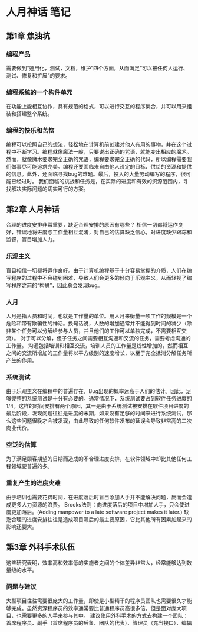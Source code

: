 # 人月神话 笔记
## 第1章 焦油坑
### 编程产品
需要做到“通用化，测试，文档，维护”四个方面，从而满足“可以被任何人运行、测试、修复和扩展”的要求。
### 编程系统的一个构件单元
在功能上能相互协作，具有规范的格式，可以进行交互的程序集合，并可以用来组装和搭建整个系统。
### 编程的快乐和苦恼
编程可以按照自己的想法，轻松地在计算机前创建对他人有用的事物，并在这个过程中不断学习。编程就像魔法一般，只要说出正确的咒语，就能变出相应的魔术。
然而，就像魔术要求完全正确的咒语，编程要求完全正确的代码，所以编程需要我们做事尽可能追求完美。编程还要面临来自由他人设定的目标、供给的资源和提供的信息。此外，还面临寻找bug的难题。最后，投入的大量劳动编写的程序，很可能已经过时。
我们面临的挑战和任务是，在实际的进度和有效的资源范围内，寻找解决实际问题的切实可行的方案。
## 第2章 人月神话
合理的进度安排非常重要，缺乏合理安排的原因有哪些？
相信一切都将运作良好，错误地将进度与工作量相互混淆，对自己的估算缺乏信心，对进度缺少跟踪和监督，盲目增加人力。
### 乐观主义
盲目相信一切都将运作良好。由于计算机编程基于十分容易掌握的介质，人们在编写程序的过程中不会碰到困难，导致人们会更多的倾向于乐观主义，从而轻视了编写程序之前的“构思”，因此总会发现bug。
### 人月
人月是指人员和时间，也就是工作量的单位。用人月来衡量一项工作的规模是一个危险和带有欺骗性的神话。换句话说，人数的增加通常并不能得到时间的减少（除非某个任务可以分解给参与人员，并且他们的工作可以单独完成，不需要相互交流）。
对于可以分解，但子任务之间需要相互沟通和交流的任务，需要考虑沟通的工作量。
沟通包括培训和相互交流，培训人员的工作量是线性增加的，然而相互之间的交流所增加的工作量将以平方级别的速度增长，以至于完全抵消分解任务所产生的作用。
### 系统测试
由于乐观主义在编程中的普遍存在，Bug出现的概率远高于人们的估计。因此，足够完整的系统测试是十分有必要的。通常情况下，系统测试要占到软件任务进度的1/4。这样的时间安排有两个原因，其一是由于系统测试被安排在软件项目进度的最后阶段，发现问题往往是进度的末期，如果没有足够的时间来进行系统测试，那么这些问题很晚才会被发现，由此导致的任何软件发布的延误会导致非常高的二次商业代价。
### 空泛的估算
为了满足顾客期望的日期而造成的不合理进度安排，在软件领域中却比其他任何工程领域要普遍的多。
### 重复产生的进度灾难
由于培训也需要花费时间，在进度落后时盲目添加人手并不能解决问题，反而会造成更多人力资源的浪费。
Brooks法则：向进度落后的项目中增加人手，只会使进度更加落后。(Adding manpower to a late software project makes it later.)
缺乏合理的进度安排往往是造成项目滞后的最主要原因，它比其他所有因素加起来的影响还要大。
## 第3章 外科手术队伍
这些研究表明，效率高和效率低的实施者之间的个体差异非常大，经常能够达到数量级的水平。
### 问题与建议
大型项目往往需要很庞大的工作量，即使是小型精干的程序员团队也需要很久才能够完成。虽然资深程序员的效率通常要比普通程序员高很多倍，但是面对庞大项目，也需要更多的人手来参与其中。
建议使用外科手术的方式去构建一个团队：首席程序员、副手（首席程序员的后备、团队的代表）、管理员（充当接口）、编辑